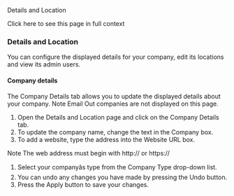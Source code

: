 Details and Location

Click here to see this page in full context

###  Details and Location

You can configure the displayed details for your company, edit its locations
and view its admin users.

####  Company details

The Company Details tab allows you to update the displayed details about your
company. Note Email Out companies are not displayed on this page.

  1. Open the Details and Location page and click on the Company Details tab. 
  2. To update the company name, change the text in the Company box. 
  3. To add a website, type the address into the Website URL box. 

Note  The web address must begin with http:// or https://

  1. Select your companyâs type from the Company Type drop-down list. 
  2. You can undo any changes you have made by pressing the Undo button. 
  3. Press the Apply button to save your changes. 

